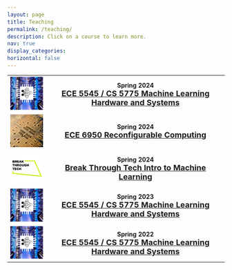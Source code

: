 ```yaml
---
layout: page
title: Teaching
permalink: /teaching/
description: Click on a course to learn more.
nav: true
display_categories: 
horizontal: false
---
```



<table style="border: none !important;">

  <tr style="border: none !important;">
    <th style="border: none !important; text-align:right;"><img src="/assets/img/ece5545_logo.jpeg" width="120"/></th>
    <th style="border: none !important;"> <b>Spring 2024</b>  <br> <a href="https://abdelfattah-class.github.io/ece5545"><font size="+1">ECE 5545 / CS 5775 Machine Learning Hardware and Systems</font></a></th>
  </tr>

  <tr style="border: none !important;">
    <th style="border: none !important; text-align:right;"><img src="/assets/img/ece6950_logo.jpeg" width="120"/></th>
    <th style="border: none !important;"> <b>Spring 2024</b>  <br> <a href="https://abdelfattah-class.github.io/ece6950/"><font size="+1">ECE 6950 Reconfigurable Computing</font></a></th>
  </tr>

  <tr style="border: none !important;">
    <th style="border: none !important; text-align:right;"><img src="/assets/img/btt_logo.jpeg" width="120"/></th>
    <th style="border: none !important;"> <b>Spring 2024</b>  <br> <a href="https://www.breakthroughtech.org/what-we-do/the-ai-program/"><font size="+1">Break Through Tech Intro to Machine Learning</font></a></th>
  </tr>

  <tr style="border: none !important;">
    <th style="border: none !important; text-align:right;"><img src="/assets/img/ece5545_logo.jpeg" width="120"/></th>
    <th style="border: none !important;"> <b>Spring 2023</b>  <br> <a href="https://abdelfattah-class.github.io/ece5545/sp23"><font size="+1">ECE 5545 / CS 5775 Machine Learning Hardware and Systems</font></a></th>
  </tr>

  <tr style="border: none !important;">
    <th style="border: none !important; text-align:right;"><img src="/assets/img/ece5545_logo.jpeg" width="120"/></th>
    <th style="border: none !important;"> <b>Spring 2022</b>  <br> <a href="https://abdelfattah-class.github.io/ece5545/sp22"><font size="+1">ECE 5545 / CS 5775 Machine Learning Hardware and Systems</font></a></th>
  </tr>

</table>